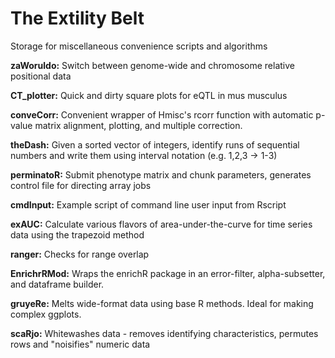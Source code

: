 # The Extility Belt


Storage for miscellaneous convenience scripts and algorithms

**zaWoruldo:** Switch between genome-wide and chromosome relative positional data

**CT_plotter:** Quick and dirty square plots for eQTL in mus musculus

**conveCorr:** Convenient wrapper of Hmisc's rcorr function with automatic p-value matrix alignment, plotting, and multiple correction. 

**theDash:** Given a sorted vector of integers, identify runs of sequential numbers and write them using interval notation (e.g. 1,2,3 -> 1-3)

**perminatoR:** Submit phenotype matrix and chunk parameters, generates control file for directing array jobs

**cmdInput:** Example script of command line user input from Rscript

**exAUC:** Calculate various flavors of area-under-the-curve for time series data using the trapezoid method

**ranger:** Checks for range overlap 

**EnrichrRMod:** Wraps the enrichR package in an error-filter, alpha-subsetter, and dataframe builder. 

**gruyeRe:** Melts wide-format data using base R methods. Ideal for making complex ggplots. 

**scaRjo:** Whitewashes data - removes identifying characteristics, permutes rows and "noisifies" numeric data
